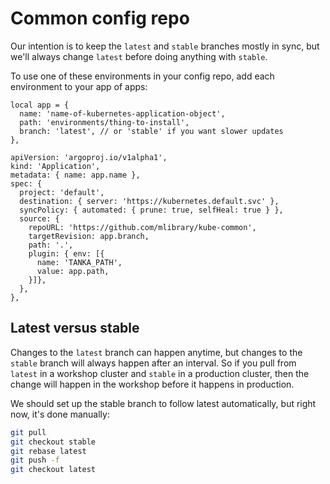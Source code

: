Common config repo
==================

<!-- meaningless comment for forced update -->

Our intention is to keep the `latest` and `stable` branches mostly in
sync, but we'll always change `latest` before doing anything with
`stable`.

To use one of these environments in your config repo, add each
environment to your app of apps:

```jsonnet
local app = {
  name: 'name-of-kubernetes-application-object',
  path: 'environments/thing-to-install',
  branch: 'latest', // or 'stable' if you want slower updates
},

apiVersion: 'argoproj.io/v1alpha1',
kind: 'Application',
metadata: { name: app.name },
spec: {
  project: 'default',
  destination: { server: 'https://kubernetes.default.svc' },
  syncPolicy: { automated: { prune: true, selfHeal: true } },
  source: {
    repoURL: 'https://github.com/mlibrary/kube-common',
    targetRevision: app.branch,
    path: '.',
    plugin: { env: [{
      name: 'TANKA_PATH',
      value: app.path,
    }]},
  },
},
```

Latest versus stable
--------------------

Changes to the `latest` branch can happen anytime, but changes to the
`stable` branch will always happen after an interval. So if you pull
from `latest` in a workshop cluster and `stable` in a production
cluster, then the change will happen in the workshop before it happens
in production.

We should set up the stable branch to follow latest automatically, but
right now, it's done manually:

```sh
git pull
git checkout stable
git rebase latest
git push -f
git checkout latest
```
